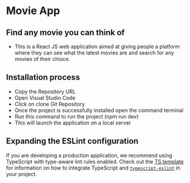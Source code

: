 # Movie App
## Find any movie you can think of
- This is a React JS web application aimed at giving people a platform where they can see what the latest movies are and search for any movies of their chioce.

## Installation process
- Copy the Repository URL
- Open Visual Studio Code
- Click on clone Git Repository
- Once the project is successfully installed open the command terminal
- Run this command to run the project (npm run dev)
- This will launch the application on a local server


## Expanding the ESLint configuration

If you are developing a production application, we recommend using TypeScript with type-aware lint rules enabled. Check out the [TS template](https://github.com/vitejs/vite/tree/main/packages/create-vite/template-react-ts) for information on how to integrate TypeScript and [`typescript-eslint`](https://typescript-eslint.io) in your project.
